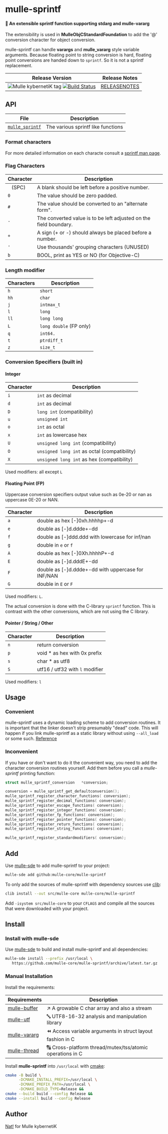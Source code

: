# mulle-sprintf

#### 🔢 An extensible sprintf function supporting stdarg and mulle-vararg

The extensibility is used in **MulleObjCStandardFoundation** to add the
'@' conversion character for object conversion.

mulle-sprintf can handle **varargs** and **mulle_vararg** style variable
arguments. Because floating point to string conversion is hard, floating point
conversions are handed down to `sprintf`. So it is not a sprintf replacement.


| Release Version                                       | Release Notes
|-------------------------------------------------------|--------------
| ![Mulle kybernetiK tag](https://img.shields.io/github/tag/mulle-core/mulle-sprintf.svg?branch=release) [![Build Status](https://github.com/mulle-core/mulle-sprintf/workflows/CI/badge.svg?branch=release)](//github.com/mulle-core/mulle-sprintf/actions)| [RELEASENOTES](RELEASENOTES.md) |


## API

| File                                  | Description
|-------------------------------------- | -------------------------------------
| [`mulle_sprintf`](dox/API_SPRINTF.md) | The various sprintf like functions


### Format characters

For more detailed information on each characte consult a
[sprintf man page](https://manpages.org/sprintf).


### Flag Characters

Character | Description
----------|---------------
<tt>&nbsp;</tt> (SPC) | A blank should be left before a positive number.
`0`       | The value should be zero padded.
`#`       | The value should be converted to an "alternate form".
`-`       | The converted value is to be left adjusted on the field boundary.
`+`       | A sign  (+  or -) should always be placed before a number.
`'`       | Use thousands' grouping characters (UNUSED)
`b`       | BOOL, print as YES or NO (for Objective-C)


### Length modifier

Characters | Description
-----------|---------------
`h`        | `short`
`hh`       | `char`
`j`        | `intmax_t`
`l`        | `long`
`ll`       | `long long`
`L`        | `long double` (FP only)
`q`        | `int64.`
`t`        | `ptrdiff_t`
`z`        | `size_t`


### Conversion Specifiers (built in)

#### Integer

Character | Description
----------|---------------
`i`       | `int` as decimal
`d`       | `int` as decimal
`D`       | `long int`                   (compatibility)
`u`       | `unsigned int`
`o`       | `int` as octal
`x`       | `int` as lowercase hex
`U`       | `unsigned long int`          (compatibility)
`O`       | `unsigned long int` as octal (compatibility)
`X`       | `unsigned long int` as hex   (compatibility)

Used modifiers: all except `L`

#### Floating Point (FP)

Uppercase conversion specifiers output value such as 0e-20 or nan as
uppercase 0E-20 or NAN.

Character | Description
----------|---------------
`a`       | double as hex [-]0xh.hhhhp+-d
`e`       | double as [-]d.ddde+-dd
`f`       | double as [-]ddd.ddd  with lowercase for inf/nan
`g`       | double in `e` or `f`
`A`       | double as hex [-]0Xh.hhhhP+-d
`E`       | double as [-]d.dddE+-dd
`F`       | double as [-]d.ddde+-dd with uppercase for INF/NAN
`G`       | double in `E` or `F`

Used modifiers: `L`.

The actual conversion is done with the C-library `sprintf` function. This is
contrast with the other conversions, which are not using the C library.


#### Pointer / String / Other

Character | Description
----------|---------------
`n`       | return conversion
`p`       | void * as hex with 0x prefix
`s`       | char * as utf8
`S`       | utf16 / utf32 with `l` modifier


Used modifiers: `l`



## Usage

### Convenient

mulle-sprintf uses a dynamic loading scheme to add conversion routines. It is
important that the linker doesn't strip presumably "dead" code. This will happen
if you link mulle-sprintf as a static library without using `--all_load` or
some such. [Reference](//www.chrisgummer.com/llvm-load_all-and-force_load)


### Inconvenient

If you have or don't want to do it the convenient way, you need to add the
character conversion routines yourself. Add them before you call a
*mulle-sprintf* printing function:

``` c
struct mulle_sprintf_conversion   *conversion;

conversion = mulle_sprintf_get_defaultconversion();
mulle_sprintf_register_character_functions( conversion);
mulle_sprintf_register_decimal_functions( conversion);
mulle_sprintf_register_escape_functions( conversion);
mulle_sprintf_register_integer_functions( conversion);
mulle_sprintf_register_fp_functions( conversion);
mulle_sprintf_register_pointer_functions( conversion);
mulle_sprintf_register_return_functions( conversion);
mulle_sprintf_register_string_functions( conversion);

mulle_sprintf_register_standardmodifiers( conversion);
```





## Add

Use [mulle-sde](//github.com/mulle-sde) to add mulle-sprintf to your project:

``` sh
mulle-sde add github:mulle-core/mulle-sprintf
```

To only add the sources of mulle-sprintf with dependency
sources use [clib](https://github.com/clibs/clib):


``` sh
clib install --out src/mulle-core mulle-core/mulle-sprintf
```

Add `-isystem src/mulle-core` to your `CFLAGS` and compile all the sources that were downloaded with your project.


## Install

### Install with mulle-sde

Use [mulle-sde](//github.com/mulle-sde) to build and install mulle-sprintf and all dependencies:

``` sh
mulle-sde install --prefix /usr/local \
   https://github.com/mulle-core/mulle-sprintf/archive/latest.tar.gz
```

### Manual Installation

Install the requirements:

| Requirements                                 | Description
|----------------------------------------------|-----------------------
| [mulle-buffer](https://github.com/mulle-c/mulle-buffer)             | ↗️ A growable C char array and also a stream
| [mulle-utf](https://github.com/mulle-c/mulle-utf)             | 🔤 UTF8-16-32 analysis and manipulation library
| [mulle-vararg](https://github.com/mulle-c/mulle-vararg)             |  ⏪ Access variable arguments in struct layout fashion in C
| [mulle-thread](https://github.com/mulle-concurrent/mulle-thread)             | 🔠 Cross-platform thread/mutex/tss/atomic operations in C

Install **mulle-sprintf** into `/usr/local` with [cmake](https://cmake.org):

``` sh
cmake -B build \
      -DCMAKE_INSTALL_PREFIX=/usr/local \
      -DCMAKE_PREFIX_PATH=/usr/local \
      -DCMAKE_BUILD_TYPE=Release &&
cmake --build build --config Release &&
cmake --install build --config Release
```

## Author

[Nat!](https://mulle-kybernetik.com/weblog) for Mulle kybernetiK


